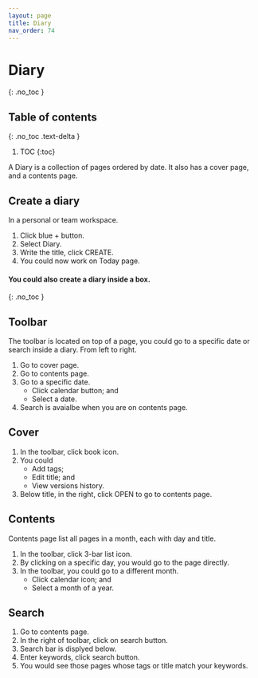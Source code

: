 ```yaml
---
layout: page
title: Diary 
nav_order: 74
---
```


# Diary 
{: .no_toc }

## Table of contents
{: .no_toc .text-delta }

1. TOC
{:toc}

A Diary is a collection of pages ordered by date. It also has a cover page, and a contents page.

## Create a diary 
In a personal or team workspace.
1. Click blue + button.
2. Select Diary.
3. Write the title, click CREATE.
4. You could now work on Today page.

#### You could also create a diary inside a box.
{: .no_toc }

## Toolbar
The toolbar is located on top of a page, you could go to a specific date or search inside a diary. From left to right.
1. Go to cover page.
2. Go to contents page.
4. Go to a specific date.
	- Click calendar button; and
	- Select a date.
5. Search is avaialbe when you are on contents page.

## Cover
1. In the toolbar, click book icon.
2. You could
	- Add tags;
	- Edit title; and
	- View versions history.
3. Below title, in the right, click OPEN to go to contents page.

## Contents
Contents page list all pages in a month, each with day and title. 
1. In the toolbar, click 3-bar list icon.
2. By clicking on a specific day, you would go to the page directly.
3. In the toolbar, you could go to a different month.
	- Click calendar icon; and
	- Select a month of a year.
    

## Search 
1. Go to contents page.
2. In the right of toolbar, click on search button.
3. Search bar is displyed below.
4. Enter keywords, click search button.
5. You would see those pages whose tags or title match your keywords.  
